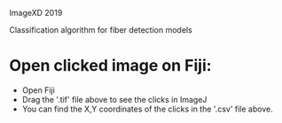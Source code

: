 ImageXD 2019

Classification algorithm for fiber detection models


# Open clicked image on Fiji:
- Open Fiji
- Drag the '.tif' file above to see the clicks in ImageJ
- You can find the X,Y coordinates of the clicks in the '.csv' file above.

